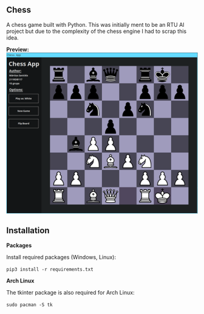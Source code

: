 ## Chess
A chess game built with Python. This was initially ment to be an RTU AI project but due to the complexity of the chess engine I had to scrap this idea.

**Preview:**
![](chess.png)

## Installation
**Packages**

Install required packages (Windows, Linux):

`` pip3 install -r requirements.txt ``


**Arch Linux**

The tkinter package is also required for Arch Linux:

`` sudo pacman -S tk ``
